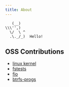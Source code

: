 ```yaml
---
title: About
---
```


```
   (__)
\\\'',)
  \/  \ ^
  .\._/_)  Hello!
```

## OSS Contributions
- [linux kernel](https://git.kernel.org/pub/scm/linux/kernel/git/torvalds/linux.git/log/?qt=author&q=chung-chiang+cheng)
- [fstests](https://git.kernel.org/pub/scm/fs/xfs/xfstests-dev.git/log/?qt=author&q=chung-chiang+cheng)
- [fio](https://github.com/axboe/fio/commits/master?author=cccheng)
- [btrfs-progs](https://github.com/kdave/btrfs-progs/commits/master?author=cccheng)

